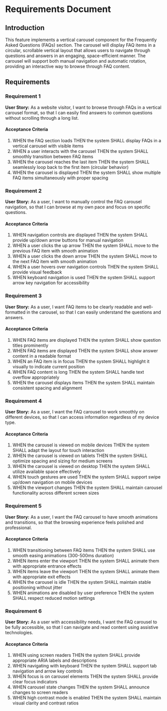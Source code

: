 # Requirements Document

## Introduction

This feature implements a vertical carousel component for the Frequently Asked Questions (FAQs) section. The carousel will display FAQ items in a circular, scrollable vertical layout that allows users to navigate through questions and answers in an engaging, space-efficient manner. The carousel will support both manual navigation and automatic rotation, providing an interactive way to browse through FAQ content.

## Requirements

### Requirement 1

**User Story:** As a website visitor, I want to browse through FAQs in a vertical carousel format, so that I can easily find answers to common questions without scrolling through a long list.

#### Acceptance Criteria

1. WHEN the FAQ section loads THEN the system SHALL display FAQs in a vertical carousel with visible items
2. WHEN a user interacts with the carousel THEN the system SHALL smoothly transition between FAQ items
3. WHEN the carousel reaches the last item THEN the system SHALL seamlessly loop back to the first item (circular behavior)
4. WHEN the carousel is displayed THEN the system SHALL show multiple FAQ items simultaneously with proper spacing

### Requirement 2

**User Story:** As a user, I want to manually control the FAQ carousel navigation, so that I can browse at my own pace and focus on specific questions.

#### Acceptance Criteria

1. WHEN navigation controls are displayed THEN the system SHALL provide up/down arrow buttons for manual navigation
2. WHEN a user clicks the up arrow THEN the system SHALL move to the previous FAQ item with smooth animation
3. WHEN a user clicks the down arrow THEN the system SHALL move to the next FAQ item with smooth animation
4. WHEN a user hovers over navigation controls THEN the system SHALL provide visual feedback
5. WHEN keyboard navigation is used THEN the system SHALL support arrow key navigation for accessibility

### Requirement 3

**User Story:** As a user, I want FAQ items to be clearly readable and well-formatted in the carousel, so that I can easily understand the questions and answers.

#### Acceptance Criteria

1. WHEN FAQ items are displayed THEN the system SHALL show question titles prominently
2. WHEN FAQ items are displayed THEN the system SHALL show answer content in a readable format
3. WHEN an FAQ item is in focus THEN the system SHALL highlight it visually to indicate current position
4. WHEN FAQ content is long THEN the system SHALL handle text overflow appropriately
5. WHEN the carousel displays items THEN the system SHALL maintain consistent spacing and alignment

### Requirement 4

**User Story:** As a user, I want the FAQ carousel to work smoothly on different devices, so that I can access information regardless of my device type.

#### Acceptance Criteria

1. WHEN the carousel is viewed on mobile devices THEN the system SHALL adapt the layout for touch interaction
2. WHEN the carousel is viewed on tablets THEN the system SHALL optimize spacing and sizing for medium screens
3. WHEN the carousel is viewed on desktop THEN the system SHALL utilize available space effectively
4. WHEN touch gestures are used THEN the system SHALL support swipe up/down navigation on mobile devices
5. WHEN the viewport changes THEN the system SHALL maintain carousel functionality across different screen sizes

### Requirement 5

**User Story:** As a user, I want the FAQ carousel to have smooth animations and transitions, so that the browsing experience feels polished and professional.

#### Acceptance Criteria

1. WHEN transitioning between FAQ items THEN the system SHALL use smooth easing animations (300-500ms duration)
2. WHEN items enter the viewport THEN the system SHALL animate them with appropriate entrance effects
3. WHEN items leave the viewport THEN the system SHALL animate them with appropriate exit effects
4. WHEN the carousel is idle THEN the system SHALL maintain stable positioning without jitter
5. WHEN animations are disabled by user preference THEN the system SHALL respect reduced motion settings

### Requirement 6

**User Story:** As a user with accessibility needs, I want the FAQ carousel to be fully accessible, so that I can navigate and read content using assistive technologies.

#### Acceptance Criteria

1. WHEN using screen readers THEN the system SHALL provide appropriate ARIA labels and descriptions
2. WHEN navigating with keyboard THEN the system SHALL support tab navigation and arrow key controls
3. WHEN focus is on carousel elements THEN the system SHALL provide clear focus indicators
4. WHEN carousel state changes THEN the system SHALL announce changes to screen readers
5. WHEN high contrast mode is enabled THEN the system SHALL maintain visual clarity and contrast ratios